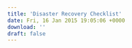 ```yaml
---
title: 'Disaster Recovery Checklist'
date: Fri, 16 Jan 2015 19:05:06 +0000
download: ''
draft: false
---
```


